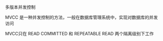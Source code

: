 多版本并发控制

MVCC 是一种并发控制的方法，一般在数据库管理系统中，实现对数据库的并发访问

MVCC只在 READ COMMITTED 和 REPEATABLE READ 两个隔离级别下工作

